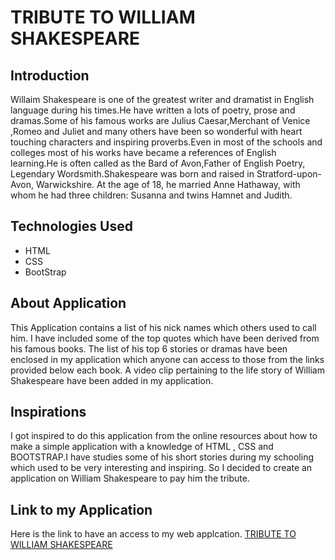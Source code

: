 # TRIBUTE TO WILLIAM SHAKESPEARE


## Introduction

Willaim Shakespeare is one of the greatest writer and dramatist in English language during his times.He have written a lots of poetry, prose and dramas.Some of his famous works are Julius Caesar,Merchant of Venice ,Romeo and Juliet and many others have been so wonderful with heart touching characters and inspiring proverbs.Even in most of the schools and colleges most  of his works have became a references of English learning.He is often called as the Bard of Avon,Father of English Poetry, Legendary Wordsmith.Shakespeare was born and raised in Stratford-upon-Avon, Warwickshire. At the age of 18, he married Anne Hathaway, with whom he had three children: Susanna and twins Hamnet and Judith.

## Technologies Used

* HTML
* CSS
* BootStrap     

## About Application

This Application contains a list of his nick names which others used to call him. I have included some of the top quotes which have been derived from his famous books. The list of his top 6 stories or dramas have been enclosed in my application which anyone can access to those from the links provided below each book. A video clip pertaining to the life story of William Shakespeare have been added in my application.

## Inspirations

I got inspired to do this application  from the online resources about how to make a simple application with a knowledge of HTML , CSS and BOOTSTRAP.I have studies some of his short stories during my schooling which used to be very interesting and inspiring. So I decided to create an application on William Shakespeare to pay him the tribute.

##  Link to my Application

Here is the link to have an access to my web applcation.
  [TRIBUTE TO WILLIAM SHAKESPEARE](https://sriram-mogalapalli.github.io/TRIBUTE-TO-WILLIAM-SHAKESPEARE/)
